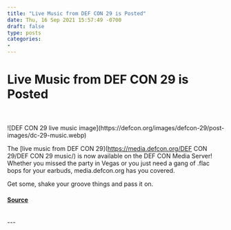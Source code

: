 ```yaml
---
title: "Live Music from DEF CON 29 is Posted"
date: Thu, 16 Sep 2021 15:57:49 -0700
draft: false
type: posts
categories: 
- 
---
```

# Live Music from DEF CON 29 is Posted

<br/>

<br/>
![DEF CON 29 live music image](https://defcon.org/images/defcon-29/post-images/dc-29-music.webp)  

The [live music from DEF CON 29](https://media.defcon.org/DEF CON 29/DEF CON 29 music/) is now available on the DEF CON Media Server! Whether you missed the party in Vegas or you just need a gang of .flac bops for your earbuds, media.defcon.org has you covered.  
  
Get some, shake your groove things and pass it on.

#### [Source](https://media.defcon.org/DEF%20CON%2029/DEF%20CON%2029%20music/)

<br/>
---

